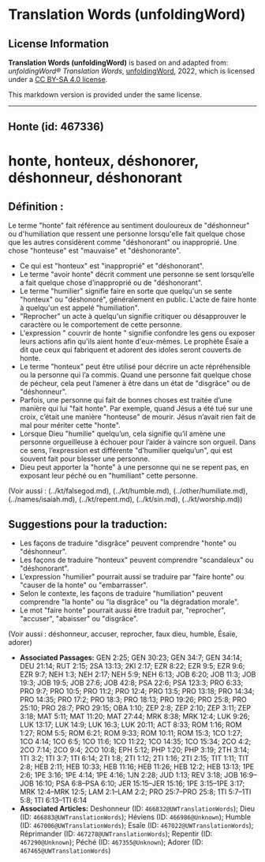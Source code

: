# Translation Words (unfoldingWord)

## License Information

**Translation Words (unfoldingWord)** is based on and adapted from: _unfoldingWord® Translation Words_, [unfoldingWord](https://unfoldingword.org/utw), 2022, which is licensed under a [CC BY-SA 4.0 license](https://creativecommons.org/licenses/by-sa/4.0/legalcode.en).

This markdown version is provided under the same license.



--------------------------------

## Honte (id: 467336)

honte, honteux, déshonorer, déshonneur, déshonorant
===================================================

Définition :
------------

Le terme "honte" fait référence au sentiment douloureux de "déshonneur" ou d'humiliation que ressent une personne lorsqu'elle fait quelque chose que les autres considèrent comme "déshonorant" ou inapproprié. Une chose "honteuse" est "mauvaise" et "déshonorante".

* Ce qui est "honteux" est "inapproprié" et "déshonorant".
* Le terme "avoir honte" décrit comment une personne se sent lorsqu’elle a fait quelque chose d’inapproprié ou de "déshonorant".
* Le terme "humilier" signifie faire en sorte que quelqu'un se sente "honteux" ou "déshonoré", généralement en public. L'acte de faire honte à quelqu'un est appelé "humiliation".
* "Reprocher" un acte à quelqu'un signifie critiquer ou désapprouver le caractère ou le comportement de cette personne.
* L'expression " couvrir de honte " signifie confondre les gens ou exposer leurs actions afin qu'ils aient honte d'eux\-mêmes. Le prophète Ésaïe a dit que ceux qui fabriquent et adorent des idoles seront couverts de honte.
* Le terme "honteux" peut être utilisé pour décrire un acte répréhensible ou la personne qui l’a commis. Quand une personne fait quelque chose de pécheur, cela peut l’amener à être dans un état de "disgrâce" ou de "déshonneur".
* Parfois, une personne qui fait de bonnes choses est traitée d’une manière qui lui "fait honte". Par exemple, quand Jésus a été tué sur une croix, c’était une manière "honteuse" de mourir. Jésus n’avait rien fait de mal pour mériter cette "honte".
* Lorsque Dieu "humilie" quelqu’un, cela signifie qu’il amène une personne orgueilleuse à échouer pour l’aider à vaincre son orgueil. Dans ce sens, l’expression est différente "d’humilier quelqu’un", qui est souvent fait pour blesser une personne.
* Dieu peut apporter la "honte" à une personne qui ne se repent pas, en exposant leur péché ou en "humiliant" cette personne.

(Voir aussi : (../kt/falsegod.md), (../kt/humble.md), (../other/humiliate.md), (../names/isaiah.md), (../kt/repent.md), (../kt/sin.md), (../kt/worship.md))

Suggestions pour la traduction​ :
---------------------------------

* Les façons de traduire "disgrâce" peuvent comprendre "honte" ou "déshonneur".
* Les façons de traduire "honteux" peuvent comprendre "scandaleux" ou "déshonorant".
* L’expression "humilier" pourrait aussi se traduire par "faire honte" ou "causer de la honte" ou "embarrasser".
* Selon le contexte, les façons de traduire "humiliation" peuvent comprendre "la honte" ou "la disgrâce" ou "la dégradation morale".
* Le mot "faire honte" pourrait aussi être traduit par, "reprocher", "accuser", "abaisser" ou "disgrâce".

(Voir aussi : déshonneur, accuser, reprocher, faux dieu, humble, Ésaïe, adorer)

* **Associated Passages:** GEN 2:25; GEN 30:23; GEN 34:7; GEN 34:14; DEU 21:14; RUT 2:15; 2SA 13:13; 2KI 2:17; EZR 8:22; EZR 9:5; EZR 9:6; EZR 9:7; NEH 1:3; NEH 2:17; NEH 5:9; NEH 6:13; JOB 6:20; JOB 11:3; JOB 19:3; JOB 19:5; JOB 27:6; JOB 42:8; PSA 22:6; PSA 123:3; PRO 6:33; PRO 9:7; PRO 10:5; PRO 11:2; PRO 12:4; PRO 13:5; PRO 13:18; PRO 14:34; PRO 14:35; PRO 17:2; PRO 18:3; PRO 18:13; PRO 19:26; PRO 25:8; PRO 25:10; PRO 28:7; PRO 29:15; OBA 1:10; ZEP 2:8; ZEP 2:10; ZEP 3:11; ZEP 3:18; MAT 5:11; MAT 11:20; MAT 27:44; MRK 8:38; MRK 12:4; LUK 9:26; LUK 13:17; LUK 14:9; LUK 16:3; LUK 20:11; ACT 8:33; ROM 1:16; ROM 1:27; ROM 5:5; ROM 6:21; ROM 9:33; ROM 10:11; ROM 15:3; 1CO 1:27; 1CO 4:14; 1CO 6:5; 1CO 11:6; 1CO 11:22; 1CO 14:35; 1CO 15:34; 2CO 4:2; 2CO 7:14; 2CO 9:4; 2CO 10:8; EPH 5:12; PHP 1:20; PHP 3:19; 2TH 3:14; 1TI 3:2; 1TI 3:7; 1TI 6:14; 2TI 1:8; 2TI 1:12; 2TI 1:16; 2TI 2:15; TIT 1:11; TIT 2:8; HEB 2:11; HEB 10:33; HEB 11:16; HEB 11:26; HEB 12:2; HEB 13:13; 1PE 2:6; 1PE 3:16; 1PE 4:14; 1PE 4:16; 1JN 2:28; JUD 1:13; REV 3:18; JOB 16:9–JOB 16:10; PSA 6:8–PSA 6:10; JER 15:15–JER 15:16; 1PE 3:15–1PE 3:17; MRK 12:4–MRK 12:5; LAM 2:1–LAM 2:2; PRO 25:7–PRO 25:8; 1TI 5:7–1TI 5:8; 1TI 6:13–1TI 6:14
* **Associated Articles:** Deshonneur  (ID: `466832@UWTranslationWords`); Dieu (ID: `466883@UWTranslationWords`); Héviens (ID: `466986@Unknown`); Humble (ID: `467006@UWTranslationWords`); Esaîe (ID: `467022@UWTranslationWords`); Réprimander (ID: `467278@UWTranslationWords`); Repentir (ID: `467290@Unknown`); Péché (ID: `467355@Unknown`); Adorer (ID: `467465@UWTranslationWords`)

